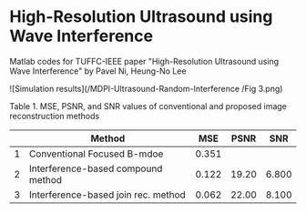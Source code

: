 # High-Resolution Ultrasound using Wave Interference
Matlab codes for TUFFC-IEEE paper "High-Resolution Ultrasound using Wave Interference" by Pavel Ni, Heung-No Lee




![Simulation results](/MDPI-Ultrasound-Random-Interference
/Fig 3.png)

 Table 1. MSE, PSNR, and SNR values of conventional and proposed image reconstruction methods
 
|   | Method | MSE | PSNR | SNR |
|---|-------------|-------------|-------------|-------------|
| 1 | Conventional Focused B-mdoe | 0.351 |   |   |
| 2 | Interference-based compound method | 0.122 | 19.20 | 6.800 |
| 3 | Interference-based join rec. method | 0.062 | 22.00 | 8.100 |
